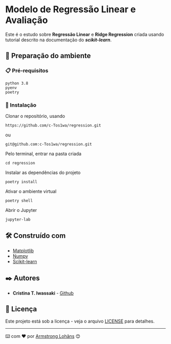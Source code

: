 # Modelo de Regressão Linear e Avaliação

Este é o estudo sobre **Regressão Linear** e **Ridge Regression** criada usando tutorial descrito na documentação do ***scikit-learn***.

## 🚀 Preparação do ambiente

### 📋 Pré-requisitos

```
python 3.8
pyenv
poetry 
```

### 🔧 Instalação

Clonar o repositório, usando

```
https://github.com/c-Tos1wa/regression.git
```
ou

```
git@github.com:c-Tos1wa/regression.git
```
Pelo terminal, entrar na pasta criada

```
cd regression
```

Instalar as dependências do projeto

```
poetry install
```

Ativar o ambiente virtual

```
poetry shell
```

Abrir o Jupyter

```
jupyter-lab
```

## 🛠️ Construído com

* [Matplotlib](https://matplotlib.org/stable/users/index)
* [Numpy](https://numpy.org/doc/stable/)
* [Scikit-learn](https://scikit-learn.org/stable/modules/linear_model.html)
 

## ✒️ Autores

* **Cristina T. Iwassaki** - [Github](https://github.com/c-Tos1wa)


## 📄 Licença

Este projeto está sob a licença - veja o arquivo [LICENSE](LICENSE.md) para detalhes.



---
⌨️ com ❤️ por [Armstrong Lohãns](https://gist.github.com/lohhans) 😊
